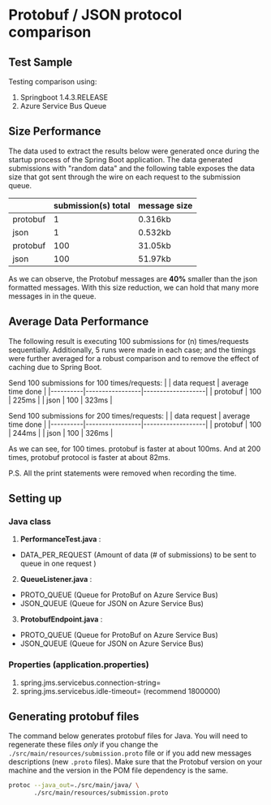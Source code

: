 # Protobuf / JSON protocol comparison

## Test Sample

Testing comparison using:
1. Springboot 1.4.3.RELEASE
2. Azure Service Bus Queue

## Size Performance
The data used to extract the results below were generated once during the startup process of the Spring Boot application.
The data generated submissions with "random data" and the following table exposes the data size that got sent through
the wire on each request to the submission queue.

|          | submission(s) total |   message size   |
|----------|--------------|------------------|
| protobuf |     1      |   0.316kb   |
| json     |     1      |   0.532kb   |
| protobuf |	100		|	31.05kb   |
| json 	   |	100		|	51.97kb   |

As we can observe, the Protobuf messages are **40%** smaller than the json formatted messages. With this size reduction,
we can hold that many more messages in in the queue.

## Average Data Performance

The following result is executing 100 submissions for (n) times/requests sequentially. Additionally, 5 runs were made in each case; and the timings were further averaged for a robust comparison and to remove the effect of caching due to Spring Boot.

Send 100 submissions for 100 times/requests:
|          |    data request | average time done |
|----------|-----------------|-------------------|
| protobuf |        100      |       225ms       |
| json     |        100      |       323ms       |

Send 100 submissions for 200 times/requests:
|          |    data request | average time done |
|----------|-----------------|-------------------|
| protobuf |        100      |       244ms       |
| json     |        100      |       326ms       |

As we can see, for 100 times. protobuf is faster at about 100ms. And at 200 times, protobuf protocol is faster at about 82ms.

P.S. All the print statements were removed when recording the time.

## Setting up

### Java class
1. **PerformanceTest.java** : 
  - DATA_PER_REQUEST (Amount of data (# of submissions) to be sent to queue in one request )
2. **QueueListener.java** :
  - PROTO_QUEUE (Queue for ProtoBuf on Azure Service Bus)
  - JSON_QUEUE (Queue for JSON on Azure Service Bus)
3. **ProtobufEndpoint.java** :
  - PROTO_QUEUE (Queue for ProtoBuf on Azure Service Bus)
  - JSON_QUEUE (Queue for JSON on Azure Service Bus)

### Properties (application.properties)
1. spring.jms.servicebus.connection-string=<YOUR-CONNECTION-STRING>
2. spring.jms.servicebus.idle-timeout=<TIMEOUT-SETTING> (recommend 1800000)



## Generating protobuf files

The command below generates protobuf files for Java. You will need to regenerate these files *only* if
you change the `./src/main/resources/submission.proto` file or if you add new messages descriptions (new `.proto` files).
Make sure that the Protobuf version on your machine and the version in the POM file dependency is the same.

```bash
protoc --java_out=./src/main/java/ \
       ./src/main/resources/submission.proto
```

